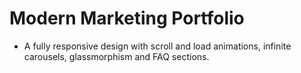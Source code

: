 # Modern Marketing Portfolio

-  A fully responsive design with scroll and load animations, infinite carousels, glassmorphism and FAQ sections.
